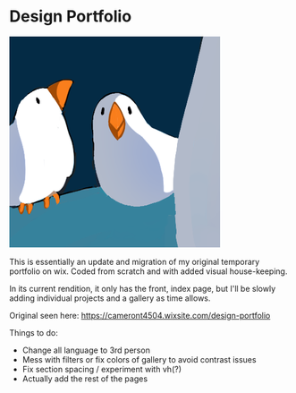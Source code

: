 # Design Portfolio

![Portfolio Logo](assets/me.png)

This is essentially an update and migration of my original temporary portfolio on wix. Coded from scratch and with added visual house-keeping.

In its current rendition, it only has the front, index page, but I'll be slowly adding individual projects and a gallery as time allows.

Original seen here: https://cameront4504.wixsite.com/design-portfolio

Things to do:
- Change all language to 3rd person
- Mess with filters or fix colors of gallery to avoid contrast issues
- Fix section spacing / experiment with vh(?)
- Actually add the rest of the pages
